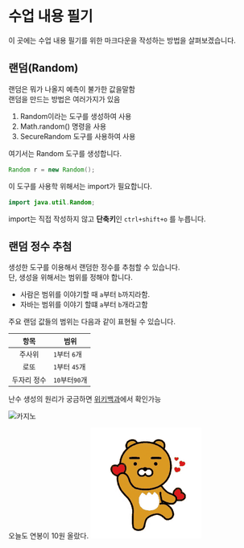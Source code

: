 # 수업 내용 필기
이 곳에는 수업 내용 필기를 위한 마크다운을 작성하는 방법을 살펴보겠습니다.


## 랜덤(Random)
랜덤은 뭐가 나올지 예측이 불가한 값을말함  
랜덤을 만드는 방법은 여러가지가 있음  

1. Random이라는 도구를 생성하여 사용
2. Math.random() 명령을 사용
3. SecureRandom 도구를 사용하여 사용

여기서는 Random 도구를 생성합니다.

```java
Random r = new Random();
```

이 도구를 사용학 위해서는 import가 필요합니다.

```java
import java.util.Random;
```

import는 직접 작성하지 않고 **단축키**인 `ctrl+shift+o` 를 누릅니다.

## 랜덤 정수 추첨

생성한 도구를 이용해서 랜덤한 정수를 추첨할 수 있습니다.  
단, 생성을 위해서는 범위를 정해야 합니다.  

- 사람은 범위를 이야기할 때 `a`부터 `b`까지라함.
- 자바는 범위를 이야기 할떄 `a`부터 `b`개라고함

주요 랜덤 값들의 범위는 다음과 같이 표현될 수 있습니다.  

| 항목 | 범위 |
| :---: | --- |
| 주사위 | `1`부터 `6`개|
|로또|`1`부터 `45`개|
|두자리 정수|`10`부터`90`개|  

난수 생성의 원리가 궁금하면 [위키백과](https://ko.wikipedia.org/wiki/%EB%82%9C%EC%88%98)에서 확인가능  

![카지노](https://www.ramadajeju.co.kr/RamadaPlazaJeju_common/images/homepage/facilities/CASINO03.jpg)  

오늘도 연봉이 10원 올랐다.
![굿](./kakao.gif)


